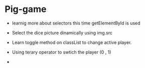 # Pig-game

- learnig more about selectors this time getElementById is used

- Select the dice picture dinamically using img.src

- Learn toggle method on classList to change active player.

- Using terary operator to swtich the player (0 , 1)

-

